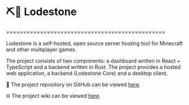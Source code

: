 # ⛏🧱 Lodestone
===============================================

Lodestone is a self-hosted, open source server hosting tool for Minecraft and other multiplayer games. 

The project consists of two components: a dashboard written in React + TypeScript and a backend written in Rust. The project provides a hosted web application, a backend (Lodestone Core) and a desktop client.

🔗 The project repository on GitHub can be viewed [here](https://github.com/Lodestone-Team/lodestone).

🌐 The project wiki can be viewed [here](https://github.com/Lodestone-Team/lodestone/wiki/).